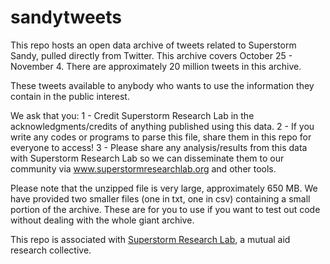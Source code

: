 sandytweets
===========

This repo hosts an open data archive of tweets related to Superstorm Sandy, pulled directly from Twitter. This archive covers October 25 - November 4. There are approximately 20 million tweets in this archive.

These tweets available to anybody who wants to use the information they contain in the public interest.

We ask that you:
1 - Credit Superstorm Research Lab in the acknowledgments/credits of anything published using this data.
2 - If you write any codes or programs to parse this file, share them in this repo for everyone to access!
3 - Please share any analysis/results from this data with Superstorm Research Lab so we can disseminate them to our community via www.superstormresearchlab.org and other tools.

Please note that the unzipped file is very large, approximately 650 MB. We have provided two smaller files (one in txt, one in csv) containing a small portion of the archive. These are for you to use if you want to test out code without dealing with the whole giant archive.

This repo is associated with <a href="http://www.superstormresearchlab.org">Superstorm Research Lab</a>, a mutual aid research collective.
